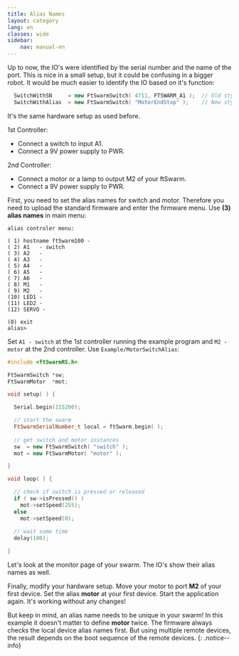 ```yaml
---
title: Alias Names
layout: category
lang: en
classes: wide
sidebar:
    nav: manual-en
---
```


Up to now, the IO's were identified by the serial number and the name of the port. This is nice in a small setup, but it could be confusing in a bigger robot. It would be much easier to identify the IO based on it's function:

```cpp
  SwitchWithSN     = new FtSwarmSwitch( 4711, FTSWARM_A1 );  // Old style: with serial number and port
  SwitchWithAlias  = new FtSwarmSwitch( "MotorEndStop" );    // New style: call my alias name!
```

It's the same hardware setup as used before.
 
1st Controller:
- Connect a switch to input A1.
- Connect a 9V power supply to PWR.

2nd Controller:
- Connect a motor or a lamp to output M2 of your ftSwarm.
- Connect a 9V power supply to PWR.


First, you need to set the alias names for switch and motor. Therefore you need to upload the standard firmware and enter the firmware menu. Use **(3) alias names** in main menu:

```
alias controler menu:

( 1) hostname ftSwarm100 - 
( 2) A1   - switch                                 
( 3) A2   -                                 
( 4) A3   -                                 
( 5) A4   -                                 
( 6) A5   -                                 
( 7) A6   -                                 
( 8) M1   -                                 
( 9) M2   -                                 
(10) LED1 -                                 
(11) LED2 -                                 
(12) SERVO -                                 

(0) exit
alias>
```

Set `A1 - switch` at the 1st controller running the example program and `M2 - motor` at the 2nd controller. Use `Example/MotorSwitchAlias`:

```cpp
#include <ftSwarmRS.h>

FtSwarmSwitch *sw;
FtSwarmMotor  *mot;

void setup( ) {

  Serial.begin(115200);

  // start the swarm
  FtSwarmSerialNumber_t local = ftSwarm.begin( );
  
  // get switch and motor instances
  sw  = new FtSwarmSwitch( "switch" );
  mot = new FtSwarmMotor( "motor" );

}

void loop( ) {

  // check if switch is pressed or released
  if ( sw->isPressed() )
    mot->setSpeed(255);
  else
    mot->setSpeed(0);
  
  // wait some time
  delay(100);

}
```

Let's look at the monitor page of your swarm. The IO's show their alias names as well.

Finally, modify your hardware setup. Move your motor to port **M2** of your first device. Set the alias **motor** at your first device. Start the application again. It's working without any changes!

But keep in mind, an alias name needs to be unique in your swarm! In this example it doesn't matter to define **motor** twice. 
The firmware always checks the local device alias names first. But using multiple remote devices, the result depends on the boot sequence of the remote devices.
{: .notice--info}

